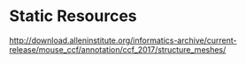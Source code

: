 # Static Resources

http://download.alleninstitute.org/informatics-archive/current-release/mouse_ccf/annotation/ccf_2017/structure_meshes/